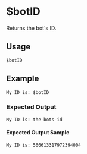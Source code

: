 # $botID
Returns the bot's ID.

## Usage
```$botID```

## Example
```My ID is: $botID```

### Expected Output
```My ID is: the-bots-id```

#### Expected Output Sample
```My ID is: 566613317972394004```

